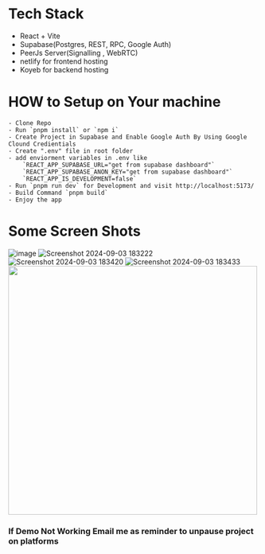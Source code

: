 # Tech Stack
 - React + Vite
 - Supabase(Postgres, REST, RPC, Google Auth)
 - PeerJs Server(Signalling , WebRTC)
 - netlify for frontend hosting
 - Koyeb for backend hosting

# HOW to Setup on Your machine
    - Clone Repo
    - Run `pnpm install` or `npm i`
    - Create Project in Supabase and Enable Google Auth By Using Google Clound Credientials
    - Create ".env" file in root folder
    - add enviorment variables in .env like
        `REACT_APP_SUPABASE_URL="get from supabase dashboard"`
        `REACT_APP_SUPABASE_ANON_KEY="get from supabase dashboard"`
        `REACT_APP_IS_DEVELOPMENT=false`
    - Run `pnpm run dev` for Development and visit http://localhost:5173/
    - Build Command `pnpm build`
    - Enjoy the app

# Some Screen Shots
![image](https://github.com/AwaisOem/calling-app-frontend/assets/95477446/d66e07b1-43a2-4968-947d-4be9e5868fce)
![Screenshot 2024-09-03 183222](https://github.com/user-attachments/assets/80f9ad8e-2a04-438a-97e0-9c52ba5d364c)
![Screenshot 2024-09-03 183420](https://github.com/user-attachments/assets/86f97f0d-8b07-4043-bcc6-667daba94924)
![Screenshot 2024-09-03 183433](https://github.com/user-attachments/assets/0ca37543-47f9-4d79-aee7-1737f876f061)
<img src="https://github.com/user-attachments/assets/6352ff03-4529-4687-923b-3e58e0db71bd" height="500" />


### If Demo Not Working Email me as reminder to unpause project on platforms

